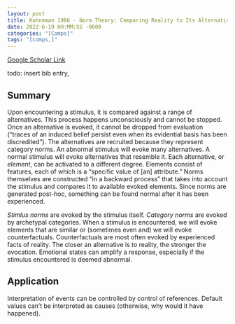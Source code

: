 ```yaml
---
layout: post
title: Kahneman 1986 - Norm Theory: Comparing Reality to Its Alternatives
date: 2022-6-19 HH:MM:SS -0600
categories: "[Comps]"
tags: "[comps,]"
---
```

[Google Scholar Link](https://scholar.google.com/scholar?hl=en&as_sdt=0%2C45&q=Norm+Theory%3A+Comparing+Reality+to+Its+Alternatives&btnG=)

todo: insert bib entry,


## Summary
Upon encountering a stimulus, it is compared against a range of alternatives.  This process happens unconsciously and cannot be stopped.  Once an alternative is evoked, it cannot be dropped from evaluation (“traces of an induced belief persist even when its evidential basis has been discredited”).  The alternatives are recruited because they represent category norms.  An abnormal stimulus will evoke many alternatives.  A normal stimulus will evoke alternatives that resemble it.  Each alternative, or _element_, can be activated to a different degree.  Elements consist of features, each of which is a “specific value of [an] attribute.”  Norms themselves are constructed “in a backward process” that takes into account the stimulus and compares it to available evoked elements.  Since norms are generated post-hoc, something can be found normal after it has been experienced.

_Stimlus norms_ are evoked by the stimulus itself.  _Category norms_ are evoked by archetypal categories.  When a stimulus is encountered, we will evoke elements that are similar or (sometimes even and) we will evoke counterfactuals.  Counterfactuals are most often evoked by experienced facts of reality.  The closer an alternative is to reality, the stronger the evocation.  Emotional states can amplify a response, especially if the stimulus encountered is deemed abnormal.

## Application
Interpretation of events can be controlled by control of references.  Default values can’t be interpreted as causes (otherwise, why would it have happened).
